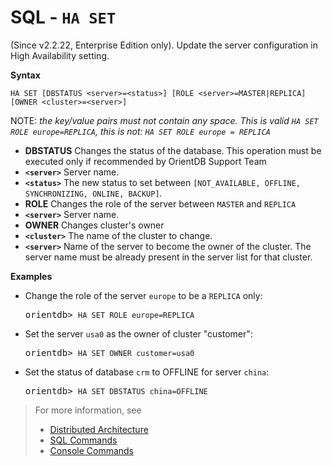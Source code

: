 
# SQL - `HA SET`

(Since v2.2.22, Enterprise Edition only). Update the server configuration in High Availability setting.

**Syntax**

```
HA SET [DBSTATUS <server>=<status>] [ROLE <server>=MASTER|REPLICA] [OWNER <cluster>=<server>]
```

NOTE: *the key/value pairs must not contain any space. This is valid `HA SET ROLE europe=REPLICA`, this is not: `HA SET ROLE europe = REPLICA`*

- **DBSTATUS** Changes the status of the database. This operation must be executed only if recommended by OrientDB Support Team
 - **`<server>`** Server name.
 - **`<status>`** The new status to set between `[NOT_AVAILABLE, OFFLINE, SYNCHRONIZING, ONLINE, BACKUP]`.
- **ROLE** Changes the role of the server between `MASTER` and `REPLICA`
 - **`<server>`** Server name.
- **OWNER** Changes cluster's owner
 - **`<cluster>`** The name of the cluster to change.
 - **`<server>`** Name of the server to become the owner of the cluster. The server name must be already present in the server list for that cluster.


**Examples**

- Change the role of the server `europe` to be a `REPLICA` only:

  <pre>
  orientdb> <code class='lang-sql userinput'>HA SET ROLE europe=REPLICA</code>
  </pre>

- Set the server `usa0` as the owner of cluster "customer":

  <pre>
  orientdb> <code class='lang-sql userinput'>HA SET OWNER customer=usa0</code>
  </pre>

- Set the status of database `crm` to OFFLINE for server `china`:

  <pre>
  orientdb> <code class='lang-sql userinput'>HA SET DBSTATUS china=OFFLINE</code>
  </pre>


>For more information, see
>- [Distributed Architecture](../distributed/Distributed-Architecture.md)
>- [SQL Commands](SQL-Commands.md)
>- [Console Commands](../console/Console-Commands.md)
